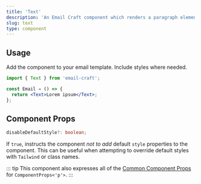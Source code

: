 ```yaml
---
title: 'Text'
description: 'An Email Craft component which renders a paragraph element'
slug: text
type: component
---
```


<!--@include: @/include/header.md-->

<!--@include: @/include/install.md-->

## Usage

Add the component to your email template. Include styles where needed.

```jsx
import { Text } from 'email-craft';

const Email = () => {
  return <Text>Lorem ipsum</Text>;
};
```

## Component Props

```ts
disableDefaultStyle?: boolean;
```

If `true`, instructs the component _not to add_ default `style` properties to the component. This can be useful when attempting to override default styles with `Tailwind` or class names.

::: tip
This component also expresses all of the [Common Component Props](https://react.dev/reference/react-dom/components/common) for `ComponentProps<'p'>`.
:::
